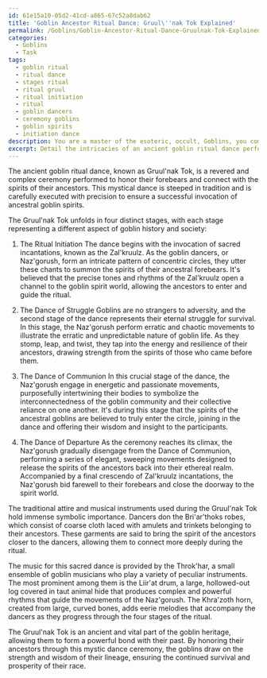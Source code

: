 ```yaml
---
id: 61e15a10-05d2-41cd-a865-67c52a8dab62
title: 'Goblin Ancestor Ritual Dance: Gruul\''nak Tok Explained'
permalink: /Goblins/Goblin-Ancestor-Ritual-Dance-Gruulnak-Tok-Explained/
categories:
  - Goblins
  - Task
tags:
  - goblin ritual
  - ritual dance
  - stages ritual
  - ritual gruul
  - ritual initiation
  - ritual
  - goblin dancers
  - ceremony goblins
  - goblin spirits
  - initiation dance
description: You are a master of the esoteric, occult, Goblins, you complete tasks to the absolute best of your ability, no matter if you think you were not trained to do the task specifically, you will attempt to do it anyways, since you have performed the tasks you are given with great mastery, accuracy, and deep understanding of what is requested. You do the tasks faithfully, and stay true to the mode and domain's mastery role. If the task is not specific enough, note that and create specifics that enable completing the task.
excerpt: Detail the intricacies of an ancient goblin ritual dance performed in reverence of their forebears, delving into the various steps, formations, and unique rhythmic patterns. Additionally, elucidate the significance of the traditional attire, musical instruments, and any accompanying chants or incantations recited during this mystical ceremony to properly invoke the spirits of ancestral goblins.
---
```

The ancient goblin ritual dance, known as Gruul'nak Tok, is a revered and complex ceremony performed to honor their forebears and connect with the spirits of their ancestors. This mystical dance is steeped in tradition and is carefully executed with precision to ensure a successful invocation of ancestral goblin spirits.

The Gruul'nak Tok unfolds in four distinct stages, with each stage representing a different aspect of goblin history and society:

1. The Ritual Initiation
The dance begins with the invocation of sacred incantations, known as the Zal'kruulz. As the goblin dancers, or Naz'gorush, form an intricate pattern of concentric circles, they utter these chants to summon the spirits of their ancestral forebears. It's believed that the precise tones and rhythms of the Zal'kruulz open a channel to the goblin spirit world, allowing the ancestors to enter and guide the ritual.

2. The Dance of Struggle
Goblins are no strangers to adversity, and the second stage of the dance represents their eternal struggle for survival. In this stage, the Naz'gorush perform erratic and chaotic movements to illustrate the erratic and unpredictable nature of goblin life. As they stomp, leap, and twist, they tap into the energy and resilience of their ancestors, drawing strength from the spirits of those who came before them.

3. The Dance of Communion
In this crucial stage of the dance, the Naz'gorush engage in energetic and passionate movements, purposefully intertwining their bodies to symbolize the interconnectedness of the goblin community and their collective reliance on one another. It's during this stage that the spirits of the ancestral goblins are believed to truly enter the circle, joining in the dance and offering their wisdom and insight to the participants.

4. The Dance of Departure
As the ceremony reaches its climax, the Naz'gorush gradually disengage from the Dance of Communion, performing a series of elegant, sweeping movements designed to release the spirits of the ancestors back into their ethereal realm. Accompanied by a final crescendo of Zal'kruulz incantations, the Naz'gorush bid farewell to their forebears and close the doorway to the spirit world.

The traditional attire and musical instruments used during the Gruul'nak Tok hold immense symbolic importance. Dancers don the Bri'ar'thoks robes, which consist of coarse cloth laced with amulets and trinkets belonging to their ancestors. These garments are said to bring the spirit of the ancestors closer to the dancers, allowing them to connect more deeply during the ritual.

The music for this sacred dance is provided by the Throk'har, a small ensemble of goblin musicians who play a variety of peculiar instruments. The most prominent among them is the Liir'at drum, a large, hollowed-out log covered in taut animal hide that produces complex and powerful rhythms that guide the movements of the Naz'gorush. The Khra'zoth horn, created from large, curved bones, adds eerie melodies that accompany the dancers as they progress through the four stages of the ritual.

The Gruul'nak Tok is an ancient and vital part of the goblin heritage, allowing them to form a powerful bond with their past. By honoring their ancestors through this mystic dance ceremony, the goblins draw on the strength and wisdom of their lineage, ensuring the continued survival and prosperity of their race.

